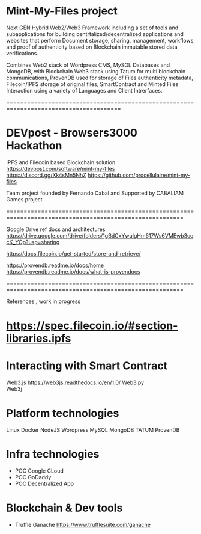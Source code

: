 # Mint-My-Files project

Next GEN Hybrid Web2/Web3 Framework including a set of tools and subapplications for building 
centrtalized/decentralized applications and websites that perform Document storage, sharing, 
management, workflows, and proof of authenticity based on Blockchain immutable stored data 
verifications.

Combines Web2 stack of Wordpress CMS, MySQL Databases and MongoDB, with Blockchain Web3 
stack using Tatum for multi blockchain communications, ProvenDB used for storage 
of Files authenticity metadata, Filecoin/IPFS storage of original files, SmartContract 
and Minted Files Interaction using a variety of Languages and Client Intrerfaces.

=======================================================================================
# DEVpost - Browsers3000 Hackathon 
IPFS and Filecoin based Blockchain solution
https://devpost.com/software/mint-my-files
https://discord.gg/Xk4sMn5NhZ
https://github.com/procellulaire/mint-my-files


Team project founded by Fernando Cabal and Supported by CABALIAM Games project

=========================================================================================================

Google Drive ref docs and architectures
https://drive.google.com/drive/folders/1gBdCxYwuIgHm617Ws6VMEwb3cccK_YOp?usp=sharing

https://docs.filecoin.io/get-started/store-and-retrieve/

https://provendb.readme.io/docs/home
https://provendb.readme.io/docs/what-is-provendocs



=========================================================================================================

References , work in progress

# https://spec.filecoin.io/#section-libraries.ipfs



# Interacting with Smart Contract
Web3.js   https://web3js.readthedocs.io/en/1.0/ 
Web3.py   
Web3j


# Platform technologies
Linux
Docker
NodeJS
Wordpress
MySQL
MongoDB
TATUM
ProvenDB



# Infra technologies
- POC Google CLoud
- POC GoDaddy
- POC Decentralized App

# Blockchain & Dev tools 
- Truffle Ganache https://www.trufflesuite.com/ganache

